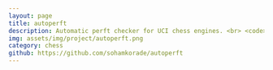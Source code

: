 ```yaml
---
layout: page
title: autoperft
description: Automatic perft checker for UCI chess engines. <br> <code>Python</code>
img: assets/img/project/autoperft.png
category: chess
github: https://github.com/sohamkorade/autoperft
---
```

